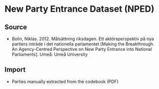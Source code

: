 # New Party Entrance Dataset (NPED)

## Source

+ Bolin, Niklas. 2012. Målsättning riksdagen. Ett aktörsperspektiv på nya partiers inträde i det nationella parlamentet [Making the Breakthrough. An Agency-Centred Perspective on New Party Entrance into National Parliaments]. Umeå: Umeå University

## Import

+ Parties manually extracted from the codebook (PDF)
